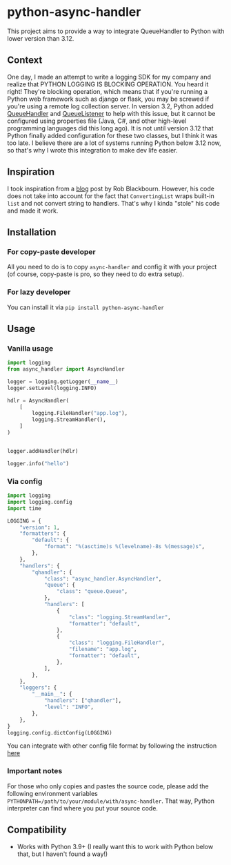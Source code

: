 # python-async-handler

This project aims to provide a way to integrate QueueHandler to Python with lower version than 3.12.

## Context

One day, I made an attempt to write a logging SDK for my company and realize that PYTHON LOGGING IS BLOCKING OPERATION. You heard it right! They're blocking operation, which means that if you're running a Python web framework such as django or flask, you may be screwed if you're using a remote log collection server. In version 3.2, Python added [QueueHandler](https://docs.python.org/3/library/logging.handlers.html#queuehandler) and [QueueListener](https://docs.python.org/3/library/logging.handlers.html#logging.handlers.QueueListener) to help with this issue, but it cannot be configured using properties file (Java, C#, and other high-level programming languages did this long ago). It is not until version 3.12 that Python finally added configuration for these two classes, but I think it was too late. I believe there are a lot of systems running Python below 3.12 now, so that's why I wrote this integration to make dev life easier.

## Inspiration

I took inspiration from a [blog](https://rob-blackbourn.medium.com/how-to-use-python-logging-queuehandler-with-dictconfig-1e8b1284e27a) post by Rob Blackbourn. However, his code does not take into account for the fact that `ConvertingList` wraps built-in `list` and not convert string to handlers. That's why I kinda "stole" his code and made it work.

## Installation

### For copy-paste developer

All you need to do is to copy `async-handler` and config it with your project (of course, copy-paste is pro, so they need to do extra setup).

### For lazy developer

You can install it via `pip install python-async-handler`

## Usage

### Vanilla usage

```python
import logging
from async_handler import AsyncHandler

logger = logging.getLogger(__name__)
logger.setLevel(logging.INFO)

hdlr = AsyncHandler(
    [
        logging.FileHandler("app.log"),
        logging.StreamHandler(),
    ]
)


logger.addHandler(hdlr)

logger.info("hello")
```

### Via config

```python
import logging
import logging.config
import time

LOGGING = {
    "version": 1,
    "formatters": {
        "default": {
            "format": "%(asctime)s %(levelname)-8s %(message)s",
        },
    },
    "handlers": {
        "qhandler": {
            "class": "async_handler.AsyncHandler",
            "queue": {
                "class": "queue.Queue",
            },
            "handlers": [
                {
                    "class": "logging.StreamHandler",
                    "formatter": "default",
                },
                {
                    "class": "logging.FileHandler",
                    "filename": "app.log",
                    "formatter": "default",
                },
            ],
        },
    },
    "loggers": {
        "__main__": {
            "handlers": ["qhandler"],
            "level": "INFO",
        },
    },
}
logging.config.dictConfig(LOGGING)
```

You can integrate with other config file format by following the instruction [here](https://docs.python.org/3/howto/logging.html)

### Important notes

For those who only copies and pastes the source code, please add the following environment variables `PYTHONPATH=/path/to/your/module/with/async-handler`. That way, Python interpreter can find where you put your source code.

## Compatibility

- Works with Python 3.9+ (I really want this to work with Python below that, but I haven't found a way!)
